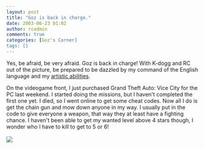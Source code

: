 ```yaml
---
layout: post
title: "Goz is back in charge."
date: 2003-06-23 01:02
author: rcadmin
comments: true
categories: [Goz's Corner]
tags: []
---
```

Yes, be afraid, be very afraid. Goz is back in charge! With K-dogg and RC out of the picture, be prepared to be dazzled by my command of the English language and my <A HREF='modules.php?op=modload&name=Comics&file=index&action=comic&id=299'>artistic abilities</a>.
<br />
<P>On the videogame front, I just purchased Grand Theft Auto: Vice City for the PC last weekend. I started doing the missions, but I haven't completed the first one yet. I died, so I went online to get some cheat codes. Now all I do is get the chain gun and mow down anyone in my way. I usually put in the code to give everyone a weapon, that way they at least have a fighting chance. I haven't been able to get my wanted level above 4 stars though, I wonder who I have to kill to get to 5 or 6!<Br><br><!--more--><img src='/wp/wp-content/comics/20030623.gif' alt'' />
